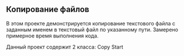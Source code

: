 
## Копирование файлов
В этом проекте демонстрируется копирование текстового файла с заданным именем в текстовый файл по указанному пути.
Замерено примерное время выполнения кода.

Данный проект содержит 2 класса:
Copy
Start
